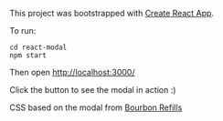 This project was bootstrapped with [Create React App](https://github.com/facebookincubator/create-react-app).

To run:

```
cd react-modal
npm start
```

Then open [http://localhost:3000/](http://localhost:3000/)

Click the button to see the modal in action :)

CSS based on the modal from [Bourbon Refills](http://refills.bourbon.io/components/)
